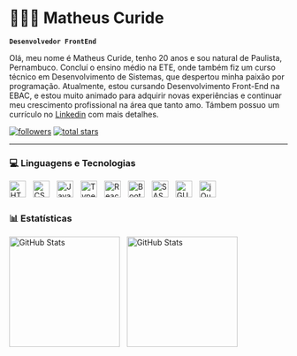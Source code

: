 # 👨🏽‍💻 Matheus Curide

**`Desenvolvedor FrontEnd`**

Olá, meu nome é Matheus Curide, tenho 20 anos e sou natural de Paulista, Pernambuco. Concluí o ensino médio na ETE, onde também fiz um curso técnico em Desenvolvimento de Sistemas, que despertou minha paixão por programação. Atualmente, estou cursando Desenvolvimento Front-End na EBAC, e estou muito animado para adquirir novas experiências e continuar meu crescimento profissional na área que tanto amo. Támbem possuo um currículo no [Linkedin](https://www.linkedin.com/in/matheus-curide-111646263/) com mais detalhes.

<p align="left"> 
      <a href="https://github.com/MatheusPVC?tab=followers">
         <img alt="followers" title="Siga-me no Github" src="https://custom-icon-badges.demolab.com/github/followers/MatheusPVC?color=236ad3&labelColor=1155ba&style=for-the-badge&logo=github&label=seguidores&logoColor=white"/></a>
      <a href="https://github.com/MatheusPVC?tab=repositories&sort=stargazers">
         <img alt="total stars" title="Total de estrelas no GitHub" src="https://custom-icon-badges.demolab.com/github/stars/MatheusPVC?color=55960c&style=for-the-badge&labelColor=488207&logo=star&label=estrelas"/></a>
   </p>
   
---

### 💻 Linguagens e Tecnologias

<img 
    align="left"
    alt="HTML"
    title="HTML"
    width="30px"
    style="padding-right: 10px;"
    src="https://cdn.jsdelivr.net/gh/devicons/devicon@latest/icons/html5/html5-original.svg" 
/>
<img 
    align="left" 
    alt="CSS" 
    title="CSS"
    width="30px" 
    style="padding-right: 10px;" 
    src="https://cdn.jsdelivr.net/gh/devicons/devicon@latest/icons/css3/css3-original.svg" 
/>
<img 
    align="left" 
    alt="JavaScript" 
    title="JavaScript"
    width="30px" 
    style="padding-right: 10px;" 
    src="https://cdn.jsdelivr.net/gh/devicons/devicon@latest/icons/javascript/javascript-original.svg" 
/>
<img 
    align="left" 
    alt="TypeScript"
    title="TypeScript" 
    width="30px" 
    style="padding-right: 10px;" 
    src="https://cdn.jsdelivr.net/gh/devicons/devicon@latest/icons/typescript/typescript-original.svg" 
/>
<img 
    align="left" 
    alt="React"
    title="React" 
    width="30px" 
    style="padding-right: 10px;" 
    src="https://cdn.jsdelivr.net/gh/devicons/devicon@latest/icons/react/react-original.svg" 
/>
<img 
    align="left" 
    alt="Bootstrap"
    title="Bootstrap" 
    width="30px" 
    style="padding-right: 10px;" 
    src="https://cdn.jsdelivr.net/gh/devicons/devicon@latest/icons/bootstrap/bootstrap-original.svg" 
/>
<img 
    align="left" 
    alt="SASS" 
    title="SASS"
    width="30px" 
    style="padding-right: 10px;" 
    src="https://cdn.jsdelivr.net/gh/devicons/devicon@latest/icons/sass/sass-original.svg" 
/>
<img 
    align="left" 
    alt="GULP" 
    title="GULP"
    width="30px" 
    style="padding-right: 10px;" 
    src="https://cdn.jsdelivr.net/gh/devicons/devicon@latest/icons/gulp/gulp-plain.svg" 
/>
<img 
    align="left" 
    alt="jQuery" 
    title="jQuery"
    width="30px" 
    style="padding-right: 10px;" 
    src="https://cdn.jsdelivr.net/gh/devicons/devicon@latest/icons/jquery/jquery-original.svg" 
/>
<br>
<br>
### 📊 Estatísticas

<img 
    align="left" 
    alt="GitHub Stats" 
    title="GitHub Stats"
    height="200px" 
    style="padding-right: 10px;" 
    src="https://github-readme-stats.vercel.app/api?username=MatheusPVC&show_icons=true&theme=merko&all_commits=true&locale=pt-br" 
/>

<img 
    align="left" 
    alt="GitHub Stats" 
    title="GitHub Stats"
    height="200px" 
    style="padding-right: 10px;" 
    src="https://github-readme-stats.vercel.app/api/top-langs/?username=anuraghazra&theme=merko&layout=compact&custom_title=Tecnologias&langs_count=4" 
/>


